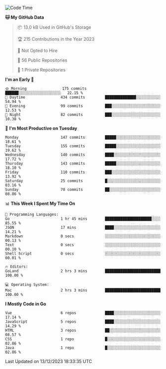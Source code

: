 <!--START_SECTION:waka-->
![Code Time](http://img.shields.io/badge/Code%20Time-932%20hrs%2041%20mins-blue)

**🐱 My GitHub Data** 

> 📦 13.0 kB Used in GitHub's Storage 
 > 
> 🏆 215 Contributions in the Year 2023
 > 
> 🚫 Not Opted to Hire
 > 
> 📜 56 Public Repositories 
 > 
> 🔑 1 Private Repositories 
 > 
**I'm an Early 🐤** 

```text
🌞 Morning                175 commits         ██████░░░░░░░░░░░░░░░░░░░   22.15 % 
🌆 Daytime                434 commits         ██████████████░░░░░░░░░░░   54.94 % 
🌃 Evening                99 commits          ███░░░░░░░░░░░░░░░░░░░░░░   12.53 % 
🌙 Night                  82 commits          ███░░░░░░░░░░░░░░░░░░░░░░   10.38 % 
```
📅 **I'm Most Productive on Tuesday** 

```text
Monday                   147 commits         █████░░░░░░░░░░░░░░░░░░░░   18.61 % 
Tuesday                  155 commits         █████░░░░░░░░░░░░░░░░░░░░   19.62 % 
Wednesday                140 commits         ████░░░░░░░░░░░░░░░░░░░░░   17.72 % 
Thursday                 143 commits         █████░░░░░░░░░░░░░░░░░░░░   18.10 % 
Friday                   110 commits         ███░░░░░░░░░░░░░░░░░░░░░░   13.92 % 
Saturday                 25 commits          █░░░░░░░░░░░░░░░░░░░░░░░░   03.16 % 
Sunday                   70 commits          ██░░░░░░░░░░░░░░░░░░░░░░░   08.86 % 
```


📊 **This Week I Spent My Time On** 

```text
💬 Programming Languages: 
Go                       1 hr 45 mins        █████████████████████░░░░   85.55 % 
JSON                     17 mins             ████░░░░░░░░░░░░░░░░░░░░░   14.21 % 
Markdown                 0 secs              ░░░░░░░░░░░░░░░░░░░░░░░░░   00.13 % 
Text                     0 secs              ░░░░░░░░░░░░░░░░░░░░░░░░░   00.10 % 
Shell Script             0 secs              ░░░░░░░░░░░░░░░░░░░░░░░░░   00.01 % 

🔥 Editors: 
GoLand                   2 hrs 3 mins        █████████████████████████   100.00 % 

💻 Operating System: 
Mac                      2 hrs 3 mins        █████████████████████████   100.00 % 
```

**I Mostly Code in Go** 

```text
Vue                      6 repos             ████░░░░░░░░░░░░░░░░░░░░░   17.14 % 
JavaScript               5 repos             ████░░░░░░░░░░░░░░░░░░░░░   14.29 % 
HTML                     3 repos             ██░░░░░░░░░░░░░░░░░░░░░░░   08.57 % 
CSS                      1 repo              █░░░░░░░░░░░░░░░░░░░░░░░░   02.86 % 
Java                     1 repo              █░░░░░░░░░░░░░░░░░░░░░░░░   02.86 % 
```




 Last Updated on 13/12/2023 18:33:35 UTC
<!--END_SECTION:waka-->
